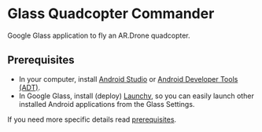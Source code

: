 Glass Quadcopter Commander
==========================

Google Glass application to fly an AR.Drone quadcopter.

## Prerequisites
* In your computer, install [Android Studio](http://developer.android.com/sdk/installing/studio.html) or
[Android Developer Tools (ADT)](http://developer.android.com/sdk/installing/bundle.html).
* In Google Glass, install (deploy) [Launchy](https://github.com/kaze0/launchy), so you can easily launch other 
installed Android applications from the Glass Settings.

If you need more specific details read [prerequisites](prerequisites.md).
